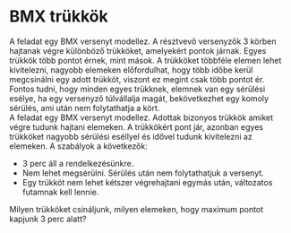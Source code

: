 # BMX trükkök

A feladat egy BMX versenyt modellez. A résztvevő versenyzők 3 körben hajtanak végre különböző trükköket, amelyekért pontok járnak.
Egyes trükkök több pontot érnek, mint mások. A trükköket többféle elemen lehet kivitelezni, nagyobb elemeken előfordulhat, hogy több időbe kerül megcsinálni egy adott trükköt, viszont ez megint csak több pontot ér. 
Fontos tudni, hogy minden egyes trükknek, elemnek van egy sérülési esélye, ha egy versenyző túlvállalja magát, bekövetkezhet egy komoly sérülés, ami után nem folytathatja a kört. <br>
A feladat egy BMX versenyt modellez. Adottak bizonyos trükkök amiket végre tudunk hajtani elemeken. A trükkökért pont jár, azonban egyes trükköket nagyobb sérülési eséllyel és idővel tudunk kivitelezni az elemeken. 
A szabályok a következők:
- 3 perc áll a rendelkezésünkre.
- Nem lehet megsérülni. Sérülés után nem folytathatjuk a versenyt.
- Egy trükköt nem lehet kétszer végrehajtani egymás után, változatos futamnak kell lennie.

Milyen trükköket csináljunk, milyen elemeken, hogy maximum pontot kapjunk 3 perc alatt?